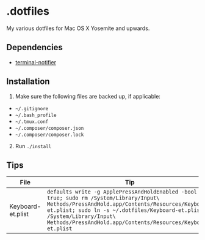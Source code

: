 # .dotfiles

My various dotfiles for Mac OS X Yosemite and upwards.

## Dependencies

- [terminal-notifier](https://github.com/alloy/terminal-notifier)

## Installation

1. Make sure the following files are backed up, if applicable:
  - `~/.gitignore`
  - `~/.bash_profile`
  - `~/.tmux.conf`
  - `~/.composer/composer.json`
  - `~/.composer/composer.lock`
2. Run `./install`

## Tips

| File | Tip |
|---------|-----|
| Keyboard-et.plist | `defaults write -g ApplePressAndHoldEnabled -bool true; sudo rm /System/Library/Input\ Methods/PressAndHold.app/Contents/Resources/Keyboard-et.plist; sudo ln -s ~/.dotfiles/Keyboard-et.plist /System/Library/Input\ Methods/PressAndHold.app/Contents/Resources/Keyboard-et.plist` |